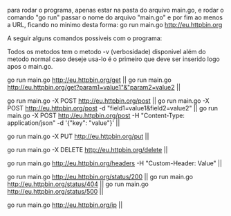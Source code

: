 para rodar o programa, apenas estar na pasta do arquivo main.go, e rodar o comando "go run" passar o nome do arquivo "main.go" e por fim ao menos a URL,
ficando no minimo desta forma: go run main.go http://eu.httpbin.org

A seguir alguns comandos possiveis com o programa:

Todos os metodos tem o metodo -v (verbosidade) disponivel além do metodo normal caso deseje usa-lo é o primeiro que deve ser inserido logo apos o main.go.

go run main.go http://eu.httpbin.org/get || go run main.go http://eu.httpbin.org/get?param1=value1"&"param2=value2 || 

go run main.go -X POST http://eu.httpbin.org/post || go run main.go -X POST http://eu.httpbin.org/post -d "field1=value1&field2=value2" || 
go run main.go -X POST http://eu.httpbin.org/post -H "Content-Type: application/json" -d '{"key": "value"}' ||


go run main.go -X PUT http://eu.httpbin.org/put ||

go run main.go -X DELETE http://eu.httpbin.org/delete ||

go run main.go http://eu.httpbin.org/headers -H "Custom-Header: Value" ||

go run main.go http://eu.httpbin.org/status/200 ||
go run main.go http://eu.httpbin.org/status/404 ||
go run main.go http://eu.httpbin.org/status/500 ||

go run main.go http://eu.httpbin.org/ip ||
